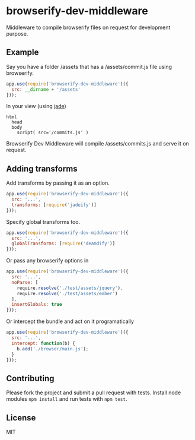 # browserify-dev-middleware

Middleware to compile browserify files on request for development purpose.

## Example

Say you have a folder /assets that has a /assets/commit.js file using browserify.

````javascript
app.use(require('browserify-dev-middleware')({
  src: __dirname + '/assets'
}));
````

In your view (using [jade](https://github.com/visionmedia/jade))

````jade
html
  head
  body
    script( src='/commits.js' )
````

Browserify Dev Middleware will compile /assets/commits.js and serve it on request.

## Adding transforms

Add transforms by passing it as an option.

````javascript
app.use(require('browserify-dev-middleware')({
  src: '...',
  transforms: [require('jadeify')]
}));
````

Specify global transforms too.

````javascript
app.use(require('browserify-dev-middleware')({
  src: '...',
  globalTransforms: [require('deamdify')]
}));
````

Or pass any browserify options in

````javascript
app.use(require('browserify-dev-middleware')({
  src: '...',
  noParse: [
    require.resolve('./test/assets/jquery'),
    require.resolve('./test/assets/ember')
  ],
  insertGlobals: true
}));
````

Or intercept the bundle and act on it programatically

````javascript
app.use(require('browserify-dev-middleware')({
  src: '...',
  intercept: function(b) {
    b.add('./browser/main.js');
  }
}));
````

## Contributing

Please fork the project and submit a pull request with tests. Install node modules `npm install` and run tests with `npm test`.

## License

MIT
